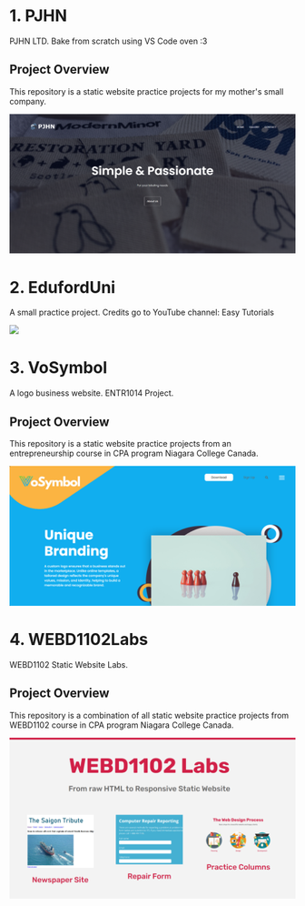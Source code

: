 # 1. PJHN
PJHN LTD. Bake from scratch using VS Code oven :3
## Project Overview
This repository is a static website practice projects for my mother's small company.

<img src="img/Screenshot 2024-11-24 233353.png">

# 2. EdufordUni
A small practice project. Credits go to YouTube channel: Easy Tutorials

<img src="EdufordUni/eduford_img/Screenshot 2025-07-03 at 11.14.08 AM.png">

# 3. VoSymbol
A logo business website. ENTR1014 Project.
## Project Overview
This repository is a static website practice projects from an entrepreneurship course in CPA program Niagara College Canada.

<img src="VoSymbol/images/Screenshot 2024-11-23 134816.png">

# 4. WEBD1102Labs
WEBD1102 Static Website Labs.
## Project Overview
This repository is a combination of all static website practice projects from WEBD1102 course in CPA program Niagara College Canada.

<img src="Archive/images/Screenshot 2024-11-19 104714.png">
